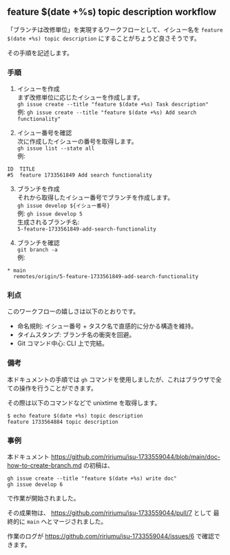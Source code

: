## feature $(date +%s) topic description workflow

「ブランチは改修単位」を実現するワークフローとして、イシュー名を `feature $(date +%s) topic description` にすることがちょうど良さそうです。

その手順を記述します。

### 手順

1. イシューを作成  
まず改修単位に応じたイシューを作成します。  
`gh issue create --title "feature $(date +%s) Task description"`  
例: `gh issue create --title "feature $(date +%s) Add search functionality"`

2. イシュー番号を確認  
次に作成したイシューの番号を取得します。  
`gh issue list --state all`  
例:  
```
ID  TITLE
#5  feature 1733561849 Add search functionality
```

3. ブランチを作成  
それから取得したイシュー番号でブランチを作成します。  
`gh issue develop ${イシュー番号}`  
例: `gh issue develop 5`  
生成されるブランチ名:  
`5-feature-1733561849-add-search-functionality`

4. ブランチを確認  
`git branch -a`  
例:  
```
* main
  remotes/origin/5-feature-1733561849-add-search-functionality
```

### 利点

このワークフローの嬉しさは以下のとおりです。

- 命名規則: イシュー番号 + タスク名で直感的に分かる構造を維持。
- タイムスタンプ: ブランチ名の衝突を回避。
- Git コマンド中心: CLI 上で完結。

### 備考

本ドキュメントの手順では  `gh` コマンドを使用しましたが、これはブラウザで全ての操作を行うことができます。

その際は以下のコマンドなどで unixtime を取得します。

```
$ echo feature $(date +%s) topic description
feature 1733564884 topic description
```

### 事例

本ドキュメント https://github.com/ririumu/isu-1733559044/blob/main/doc-how-to-create-branch.md の初稿は、

```
gh issue create --title "feature $(date +%s) write doc"
gh issue develop 6
```

で作業が開始されました。

その成果物は、
https://github.com/ririumu/isu-1733559044/pull/7 として
最終的に `main` へとマージされました。

作業のログが https://github.com/ririumu/isu-1733559044/issues/6 で確認できます。
